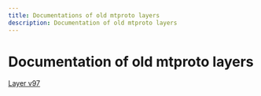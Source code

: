 ```yaml
---
title: Documentations of old mtproto layers
description: Documentation of old mtproto layers
---
```

# Documentation of old mtproto layers  

[Layer v97](API_docs_v97/)  
